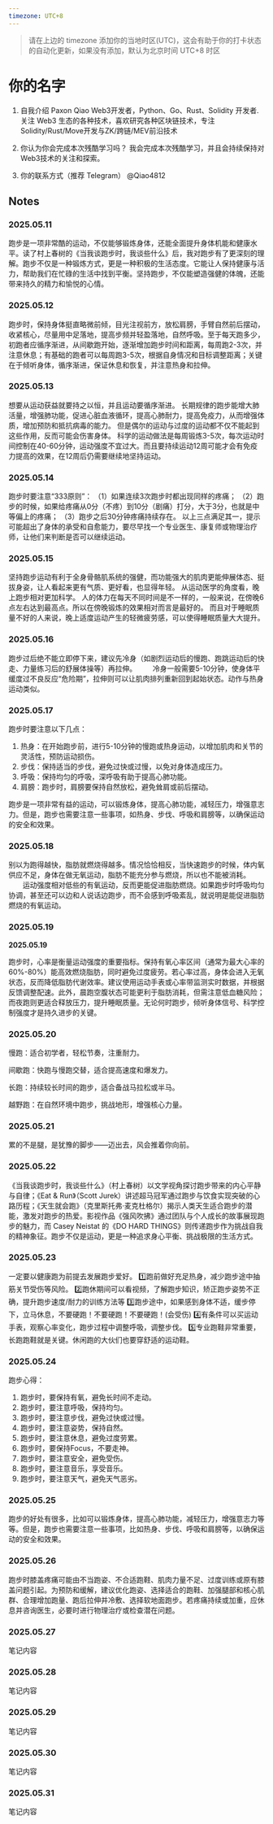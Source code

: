 ```yaml
---
timezone: UTC+8
---
```


> 请在上边的 timezone 添加你的当地时区(UTC)，这会有助于你的打卡状态的自动化更新，如果没有添加，默认为北京时间 UTC+8 时区

# 你的名字

1. 自我介绍
   Paxon Qiao Web3开发者，Python、Go、Rust、Solidity 开发者.关注 Web3 生态的各种技术，喜欢研究各种区块链技术，专注Solidity/Rust/Move开发与ZK/跨链/MEV前沿技术​​

2. 你认为你会完成本次残酷学习吗？
   我会完成本次残酷学习，并且会持续保持对Web3技术的关注和探索。
3. 你的联系方式（推荐 Telegram）
   @Qiao4812

## Notes

<!-- Content_START -->

### 2025.05.11

跑步是一项非常酷的运动，不仅能够锻炼身体，还能全面提升身体机能和健康水平。读了村上春树的《当我谈跑步时，我谈些什么》后，我对跑步有了更深刻的理解。跑步不仅是一种锻炼方式，更是一种积极的生活态度。它能让人保持健康与活力，帮助我们在忙碌的生活中找到平衡。坚持跑步，不仅能塑造强健的体魄，还能带来持久的精力和愉悦的心情。

### 2025.05.12

跑步时，保持身体挺直略微前倾，目光注视前方，放松肩膀，手臂自然前后摆动，收紧核心，尽量用中足落地，提高步频并轻盈落地，自然呼吸。至于每天跑多少，初跑者应循序渐进，从间歇跑开始，逐渐增加跑步时间和距离，每周跑2-3次，并注意休息；有基础的跑者可以每周跑3-5次，根据自身情况和目标调整距离；关键在于倾听身体，循序渐进，保证休息和恢复，并注意热身和拉伸。

### 2025.05.13

想要从运动获益就要持之以恒，并且运动要循序渐进。
长期规律的跑步能增大肺活量，增强肺功能，促进心脏血液循环，提高心肺耐力，提高免疫力，从而增强体质，增加预防和抵抗病毒的能力。
但是偶尔的运动与过度的运动都不仅不能起到这些作用，反而可能会伤害身体。
科学的运动做法是每周锻炼3-5次，每次运动时间控制在40-60分钟，运动强度不宜过大。而且要持续运动12周可能才会有免疫力提高的效果，在12周后仍需要继续地坚持运动。

### 2025.05.14

跑步时要注意“333原则”：
（1）如果连续3次跑步时都出现同样的疼痛；
（2）跑步的时候，如果给疼痛从0分（不疼）到10分（剧痛）打分，大于3分，也就是中等偏上的疼痛；
（3）跑步之后30分钟疼痛持续存在。
以上三点满足其一，提示可能超出了身体的承受和自愈能力，要尽早找一个专业医生、康复师或物理治疗师，让他们来判断是否可以继续运动。

### 2025.05.15

坚持跑步运动有利于全身骨骼肌系统的强健，而功能强大的肌肉更能伸展体态、挺拔身姿，让人看起来更有气质、更好看，也显得年轻。
从运动医学的角度看，晚上跑步相对更加科学。
人的体力在每天不同时间是不一样的，一般来说，在傍晚6点左右达到最高点。所以在傍晚锻炼的效果相对而言是最好的。
而且对于睡眠质量不好的人来说，晚上适度运动产生的轻微疲劳感，可以使得睡眠质量大大提升。

### 2025.05.16

跑步过后绝不能立即停下来，建议先冷身（如剧烈运动后的慢跑、跑跳运动后的快走、力量练习后的舒展体操等）再拉伸。
　　冷身一般需要5-10分钟，使身体平缓度过不良反应“危险期”，拉伸则可以让肌肉排列重新回到起始状态。动作与热身运动类似。

### 2025.05.17

跑步时要注意以下几点：

1. 热身：在开始跑步前，进行5-10分钟的慢跑或热身运动，以增加肌肉和关节的灵活性，预防运动损伤。
2. 步伐：保持适当的步伐，避免过快或过慢，以免对身体造成压力。
3. 呼吸：保持均匀的呼吸，深呼吸有助于提高心肺功能。
4. 肩膀：跑步时，肩膀要保持自然放松，避免耸肩或前后摆动。

跑步是一项非常有益的运动，可以锻炼身体，提高心肺功能，减轻压力，增强意志力。但是，跑步也需要注意一些事项，如热身、步伐、呼吸和肩膀等，以确保运动的安全和效果。

### 2025.05.18

别以为跑得越快，脂肪就燃烧得越多。情况恰恰相反，当快速跑步的时候，体内氧供应不足，身体在做无氧运动，脂肪不能充分参与燃烧，所以也不能被消耗。
　　运动强度相对低些的有氧运动，反而更能促进脂肪燃烧。如果跑步时呼吸均匀协调，甚至还可以边和人说话边跑步，而不会感到呼吸紊乱，就说明是能促进脂肪燃烧的有氧运动。

### 2025.05.19

**2025.05.19**  

跑步时，心率是衡量运动强度的重要指标。保持有氧心率区间（通常为最大心率的60%-80%）能高效燃烧脂肪，同时避免过度疲劳。若心率过高，身体会进入无氧状态，反而降低脂肪代谢效率。建议使用运动手表或心率带监测实时数据，并根据反馈调整配速。此外，晨跑空腹状态可能更利于脂肪消耗，但需注意低血糖风险；而夜跑则更适合释放压力，提升睡眠质量。无论何时跑步，倾听身体信号、科学控制强度才是持久进步的关键。

### 2025.05.20

慢跑：适合初学者，轻松节奏，注重耐力。

间歇跑：快跑与慢跑交替，适合提高速度和爆发力。

长跑：持续较长时间的跑步，适合备战马拉松或半马。

越野跑：在自然环境中跑步，挑战地形，增强核心力量。

### 2025.05.21

累的不是腿，是犹豫的脚步——迈出去，风会推着你向前。

### 2025.05.22

《当我谈跑步时，我谈些什么》（村上春树）以文学视角探讨跑步带来的内心平静与自律；《Eat & Run》（Scott Jurek）讲述超马冠军通过跑步与饮食实现突破的心路历程；《天生就会跑》（克里斯托弗·麦克杜格尔）揭示人类天生适合跑步的潜能，激发对跑步的热爱。影视作品《强风吹拂》通过团队与个人成长的故事展现跑步的魅力，而 Casey Neistat 的《DO HARD THINGS》则传递跑步作为挑战自我的精神象征。跑步不仅是运动，更是一种追求身心平衡、挑战极限的生活方式。

### 2025.05.23

一定要以健康跑为前提去发展跑步爱好。
1️⃣跑前做好充足热身，减少跑步途中抽筋关节受伤等风险。
2️⃣跑休期间可以看视频，了解跑步知识，矫正跑步姿势不正确，提升跑步速度/耐力的训练方法等
3️⃣跑步途中，如果感到身体不适，缓步停下，立马休息，不要硬跑！不要硬跑！不要硬跑！(会受伤)
4️⃣有条件可以买运动手表，观察心率变化，跑步过程中调整呼吸，调整步伐。
5️⃣专业跑鞋非常重要，长跑跑鞋就是关键。休闲跑的大伙们也要穿舒适的运动鞋。

### 2025.05.24

跑步心得：
1. 跑步时，要保持有氧，避免长时间不走动。
2. 跑步时，要注意呼吸，保持均匀。
3. 跑步时，要注意步伐，避免过快或过慢。
4. 跑步时，要注意姿势，保持自然。
5. 跑步时，要注意休息，避免过度劳累。
6. 跑步时，要保持Focus，不要走神。
7. 跑步时，要注意安全，避免受伤。
8. 跑步时，要注意音乐，享受音乐。
9. 跑步时，要注意天气，避免天气恶劣。

### 2025.05.25

跑步的好处有很多，比如可以锻炼身体，提高心肺功能，减轻压力，增强意志力等等。但是，跑步也需要注意一些事项，比如热身、步伐、呼吸和肩膀等，以确保运动的安全和效果。

### 2025.05.26

跑步时膝盖疼痛可能由不当跑姿、不合适跑鞋、肌肉力量不足、过度训练或原有膝盖问题引起。为预防和缓解，建议优化跑姿、选择适合的跑鞋、加强腿部和核心肌群、合理增加跑量、跑后拉伸并冷敷、选择软地面跑步。若疼痛持续或加重，应休息并咨询医生，必要时进行物理治疗或检查潜在问题。

### 2025.05.27

笔记内容

### 2025.05.28

笔记内容

### 2025.05.29

笔记内容

### 2025.05.30

笔记内容

### 2025.05.31

笔记内容

<!-- Content_END -->
